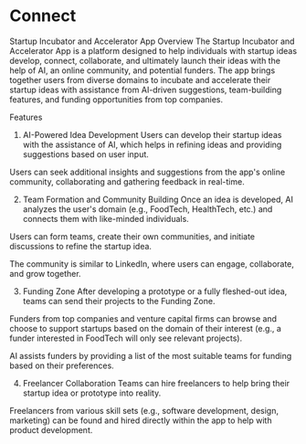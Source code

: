 # Connect
Startup Incubator and Accelerator App
Overview
The Startup Incubator and Accelerator App is a platform designed to help individuals with startup ideas develop, connect, collaborate, and ultimately launch their ideas with the help of AI, an online community, and potential funders. The app brings together users from diverse domains to incubate and accelerate their startup ideas with assistance from AI-driven suggestions, team-building features, and funding opportunities from top companies.

Features
1. AI-Powered Idea Development
Users can develop their startup ideas with the assistance of AI, which helps in refining ideas and providing suggestions based on user input.

Users can seek additional insights and suggestions from the app's online community, collaborating and gathering feedback in real-time.

2. Team Formation and Community Building
Once an idea is developed, AI analyzes the user's domain (e.g., FoodTech, HealthTech, etc.) and connects them with like-minded individuals.

Users can form teams, create their own communities, and initiate discussions to refine the startup idea.

The community is similar to LinkedIn, where users can engage, collaborate, and grow together.

3. Funding Zone
After developing a prototype or a fully fleshed-out idea, teams can send their projects to the Funding Zone.

Funders from top companies and venture capital firms can browse and choose to support startups based on the domain of their interest (e.g., a funder interested in FoodTech will only see relevant projects).

AI assists funders by providing a list of the most suitable teams for funding based on their preferences.

4. Freelancer Collaboration
Teams can hire freelancers to help bring their startup idea or prototype into reality.

Freelancers from various skill sets (e.g., software development, design, marketing) can be found and hired directly within the app to help with product development.
